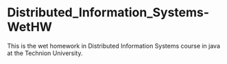 # Distributed_Information_Systems-WetHW
This is the wet homework in Distributed Information Systems course in java at the Technion University.
